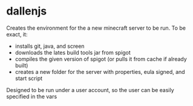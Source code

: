 dallenjs
=========

Creates the environment for the a new minecraft server to be run. To be exact, it:
- installs git, java, and screen
- downloads the lates build tools jar from spigot
- compiles the given version of spigot (or pulls it from cache if already built)
- creates a new folder for the server with properties, eula signed, and start script


Designed to be run under a user account, so the user can be easily specified in the vars